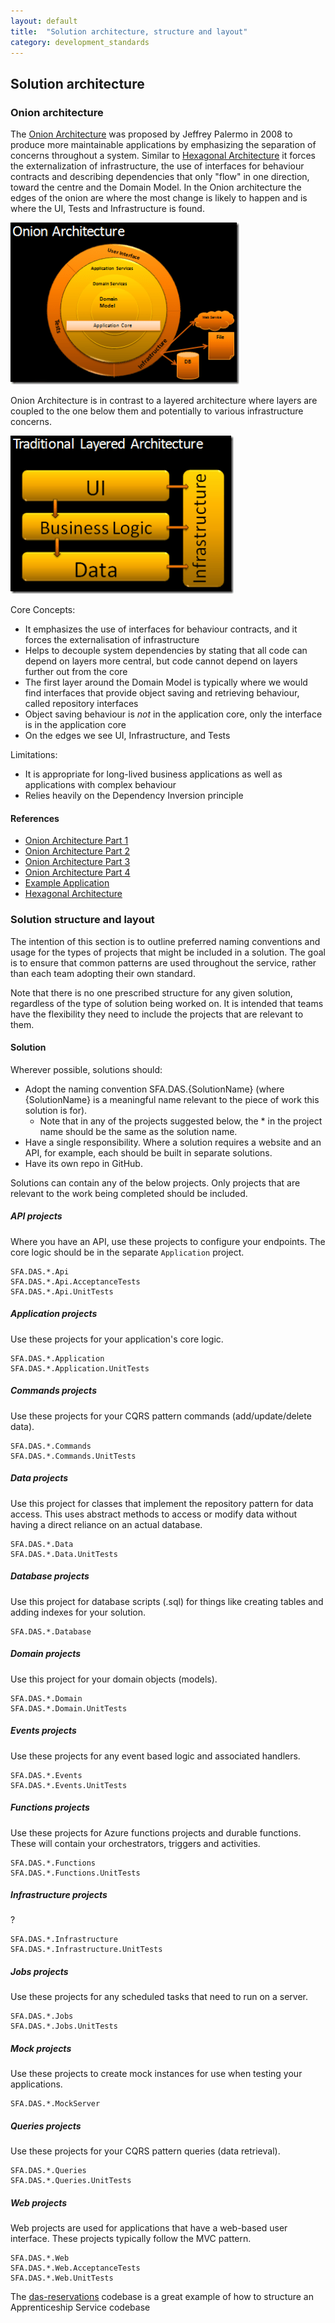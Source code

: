 ```yaml
---
layout: default
title:  "Solution architecture, structure and layout"
category: development_standards
---
```


## Solution architecture

### Onion architecture

The [Onion Architecture](http://jeffreypalermo.com/blog/the-onion-architecture-part-1/) was proposed by Jeffrey Palermo in 2008 to produce more maintainable applications by emphasizing the separation of concerns throughout a system. Similar to [Hexagonal Architecture](https://en.wikipedia.org/wiki/Hexagonal_architecture_(software)) it forces the externalization of infrastructure, the use of interfaces for behaviour contracts and describing dependencies that only "flow" in one direction, toward the centre and the Domain Model. In the Onion architecture the edges of the onion are where the most change is likely to happen and is where the UI, Tests and Infrastructure is found. 

![](images/OnionArchitecture.png)

Onion Architecture is in contrast to a layered architecture where layers are coupled to the one below them and potentially to various infrastructure concerns.

![](images/LayeredArchitecture.png)

Core Concepts:

* It emphasizes the use of interfaces for behaviour contracts, and it forces the externalisation of infrastructure
* Helps to decouple system dependencies by stating that all code can depend on layers more central, but code cannot depend on layers further out from the core
* The first layer around the Domain Model is typically where we would find interfaces that provide object saving and retrieving behaviour, called repository interfaces
* Object saving behaviour is *not* in the application core, only the interface is in the application core
* On the edges we see UI, Infrastructure, and Tests

Limitations:

* It is appropriate for long-lived business applications as well as applications with complex behaviour
* Relies heavily on the Dependency Inversion principle

#### References

* [Onion Architecture Part 1](http://jeffreypalermo.com/blog/the-onion-architecture-part-1/)
* [Onion Architecture Part 2](https://jeffreypalermo.com/2008/07/the-onion-architecture-part-2/)
* [Onion Architecture Part 3](https://jeffreypalermo.com/2008/08/the-onion-architecture-part-3/)
* [Onion Architecture Part 4](https://jeffreypalermo.com/2013/08/onion-architecture-part-4-after-four-years/)
* [Example Application](https://bitbucket.org/jeffreypalermo/onion-architecture/src/default/)
* [Hexagonal Architecture](https://en.wikipedia.org/wiki/Hexagonal_architecture_(software))

### Solution structure and layout

The intention of this section is to outline preferred naming conventions and usage for the types of projects that might be included in a solution. The goal is to ensure that common patterns are used throughout the service, rather than each team adopting their own standard.

Note that there is no one prescribed structure for any given solution, regardless of the type of solution being worked on. It is intended that teams have the flexibility they need to include the projects that are relevant to them.

#### Solution
Wherever possible, solutions should:
* Adopt the naming convention SFA.DAS.{SolutionName} (where {SolutionName} is a meaningful name relevant to the piece of work this solution is for).
  * Note that in any of the projects suggested below, the * in the project name should be the same as the solution name.
* Have a single responsibility. Where a solution requires a website and an API, for example, each should be built in separate solutions.
* Have its own repo in GitHub.

Solutions can contain any of the below projects. Only projects that are relevant to the work being completed should be included.

##### API projects
Where you have an API, use these projects to configure your endpoints. The core logic should be in the separate ```Application``` project.
```
SFA.DAS.*.Api
SFA.DAS.*.Api.AcceptanceTests
SFA.DAS.*.Api.UnitTests
```

##### Application projects
Use these projects for your application's core logic.
```
SFA.DAS.*.Application
SFA.DAS.*.Application.UnitTests
```

##### Commands projects
Use these projects for your CQRS pattern commands (add/update/delete data).
```
SFA.DAS.*.Commands
SFA.DAS.*.Commands.UnitTests
```

##### Data projects
Use this project for classes that implement the repository pattern for data access. This uses abstract methods to access or modify data without having a direct reliance on an actual database.
```
SFA.DAS.*.Data
SFA.DAS.*.Data.UnitTests
```

##### Database projects
Use this project for database scripts (.sql) for things like creating tables and adding indexes for your solution.
```
SFA.DAS.*.Database
```

##### Domain projects
Use this project for your domain objects (models).
```
SFA.DAS.*.Domain
SFA.DAS.*.Domain.UnitTests
```

##### Events projects
Use these projects for any event based logic and associated handlers.
```
SFA.DAS.*.Events
SFA.DAS.*.Events.UnitTests
```

##### Functions projects
Use these projects for Azure functions projects and durable functions. These will contain your orchestrators, triggers and activities.
```
SFA.DAS.*.Functions
SFA.DAS.*.Functions.UnitTests
```
##### Infrastructure projects
?
```
SFA.DAS.*.Infrastructure
SFA.DAS.*.Infrastructure.UnitTests
```

##### Jobs projects
Use these projects for any scheduled tasks that need to run on a server.
```
SFA.DAS.*.Jobs
SFA.DAS.*.Jobs.UnitTests
```

##### Mock projects
Use these projects to create mock instances for use when testing your applications.
```
SFA.DAS.*.MockServer
```

##### Queries projects
Use these projects for your CQRS pattern queries (data retrieval).
```
SFA.DAS.*.Queries
SFA.DAS.*.Queries.UnitTests
```

##### Web projects
Web projects are used for applications that have a web-based user interface. These projects typically follow the MVC pattern.
```
SFA.DAS.*.Web
SFA.DAS.*.Web.AcceptanceTests
SFA.DAS.*.Web.UnitTests
```

The [das-reservations](https://github.com/SkillsFundingAgency/das-reservations) codebase is a great example of how to structure an Apprenticeship Service codebase
